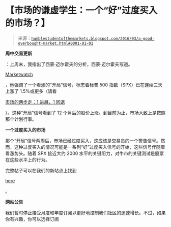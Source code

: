 <!--yml

分类：未分类

日期：2024-05-18 03:09:15

-->

# 【市场的谦虚学生：一个“好”过度买入的市场？】

> 来源：[`humblestudentofthemarkets.blogspot.com/2016/03/a-good-overbought-market.html#0001-01-01`](https://humblestudentofthemarkets.blogspot.com/2016/03/a-good-overbought-market.html#0001-01-01)

**周中交易更新**

：上周末，我指出了西蒙·迈尔霍夫的分析，西蒙·迈尔霍夫写道。 

[Marketwatch](http://www.marketwatch.com/story/historic-pattern-says-the-risk-of-a-2016-bear-market-is-zero-2016-02-25)

，他强调了一个看涨的“开局”信号，标志着标普 500 指数（SPX）已在连续三天上涨了 1.5%或更多（请看

[市场的两步走：1 进展，1 回退](https://humblestudentofthemarkets.com/2016/02/28/the-market-bottom-2-step-1-forward-1-back/)

）。这种“开局”信号看到了 12 个月后的股价上涨。到目前为止，市场大致上是按照那个计划行事。

**一个过度买入的市场**

那个“开局”信号两周后，市场已经过度买入，这应该是交易员的一个警告信号。然而，这种过度买入的情况可能是一系列“好”过度买入信号的开始，这些信号伴随着看涨势头。随着 SPX 接近大约 2000 水平的关键阻力，对牛市的关键测试是股票在这些水平上的行为。

完整帖子可以在我们的新站点上找到

[here](https://humblestudentofthemarkets.com/2016/03/02/a-good-overbought-market/)

。

**网站公告**

我们暂时停止接受月度和年度订阅以更好地控制我们社区的迅速增长。不过，如果你有兴趣，你可以选择订阅
